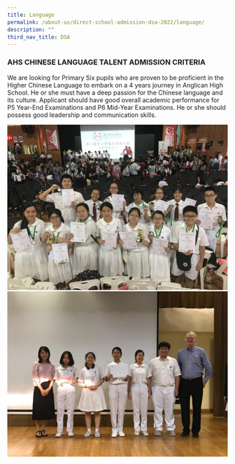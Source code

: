 ```yaml
---
title: Language
permalink: /about-us/direct-school-admission-dsa-2022/language/
description: ""
third_nav_title: DSA
---
```

### AHS CHINESE LANGUAGE TALENT ADMISSION CRITERIA

We are looking for Primary Six pupils who are proven to be proficient in the Higher Chinese Language to embark on a 4 years journey in Anglican High School. He or she must have a deep passion for the Chinese language and its culture. Applicant should have good overall academic performance for P5 Year-End Examinations and P6 Mid-Year Examinations. He or she should possess good leadership and communication skills.

![lang1](/images/Language1.jpg)
![lang2](/images/Language2.jpg)